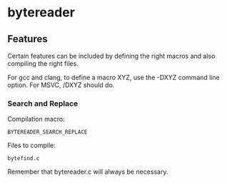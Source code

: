 # bytereader
## Features
Certain features can be included by defining the right macros and also compiling the right files.

For gcc and clang, to define a macro XYZ, use the -DXYZ command line option. For MSVC, /DXYZ should do.
### Search and Replace
Compilation macro:
```
BYTEREADER_SEARCH_REPLACE
```
Files to compile:
```
bytefind.c
```
Remember that bytereader.c will always be necessary.
